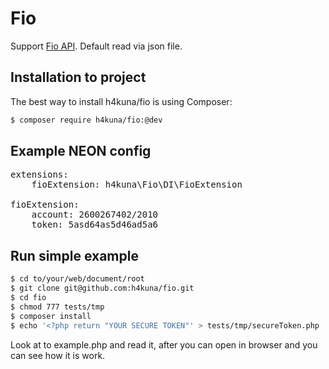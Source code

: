 Fio
=====
Support [Fio API](http://www.fio.sk/docs/cz/API_Bankovnictvi.pdf). Default read via json file.

Installation to project
-----------------------
The best way to install h4kuna/fio is using Composer:
```sh
$ composer require h4kuna/fio:@dev
```

Example NEON config
-------------------
<pre>
extensions:
    fioExtension: h4kuna\Fio\DI\FioExtension

fioExtension:
    account: 2600267402/2010
    token: 5asd64as5d46ad5a6
</pre>

Run simple example
------------------
```sh
$ cd to/your/web/document/root
$ git clone git@github.com:h4kuna/fio.git
$ cd fio
$ chmod 777 tests/tmp
$ composer install
$ echo '<?php return "YOUR SECURE TOKEN"' > tests/tmp/secureToken.php
```

Look at to example.php and read it, after you can open in browser and you can see how it is work.
